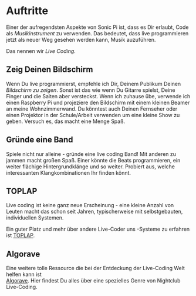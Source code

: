 # Auftritte

Einer der aufregendsten Aspekte von Sonic Pi ist, dass es Dir erlaubt, Code als *Musikinstrument* zu verwenden. Das bedeutet, dass live programmieren jetzt als neuer Weg gesehen werden kann, Musik auzuführen.

Das nennen wir *Live Coding*.

## Zeig Deinen Bildschirm

Wenn Du live programmierst, empfehle ich Dir, Deinem Publikum Deinen *Bildschirm zu zeigen*. Sonst ist das wie wenn Du Gitarre spielst, Deine Finger und die Saiten aber versteckst.
Wenn ich zuhause übe, verwende ich einen Raspberry Pi und projeziere den Bildschirm mit einem kleinen Beamer an meine Wohnzimmerwand. Du könntest auch Deinen Fernseher oder einen Projektor in der Schule/Arbeit verwenden um eine kleine Show zu geben.
Versuch es, das macht eine Menge Spaß.

## Gründe eine Band

Spiele nicht nur alleine - gründe eine live coding Band! Mit anderen zu jammen macht großen Spaß. Einer könnte die Beats programmieren, ein weiter flächige Hintergrundklänge und so weiter.
Probiert aus, welche interessanten Klangkombinationen Ihr finden könnt.

## TOPLAP

Live coding ist keine ganz neue Erscheinung - eine kleine Anzahl von Leuten macht das schon seit Jahren, typischerweise mit selbstgebauten, individuellen Systemen.

Ein guter Platz und mehr über andere Live-Coder uns -Systeme zu erfahren ist [TOPLAP](http://toplap.org).

## Algorave

Eine weitere tolle Ressource die bei der Entdeckung der Live-Coding Welt helfen kann ist  
[Algorave](http://algorave.com). Hier findest Du alles über eine spezielles Genre von Nightclub Live-Coding.
